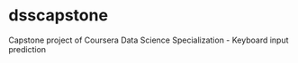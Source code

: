 # dsscapstone

Capstone project of Coursera Data Science Specialization - Keyboard input prediction
